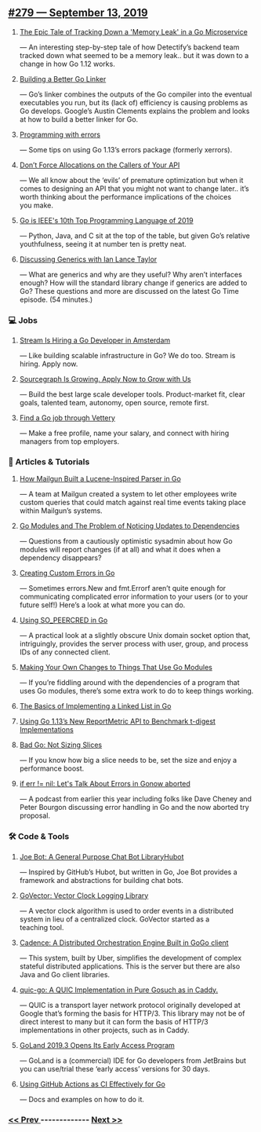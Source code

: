 ## [#279 — September 13, 2019](https://golangweekly.com/issues/279)

1. [The Epic Tale of Tracking Down a 'Memory Leak' in a Go Microservice](https://golangweekly.com/link/73791/web)

     — An interesting step-by-step tale of how Detectify’s backend team tracked down what seemed to be a memory leak.. but it was down to a change in how Go 1.12 works.
1. [Building a Better Go Linker](https://golangweekly.com/link/74338/web)

     — Go’s linker combines the outputs of the Go compiler into the eventual executables you run, but its (lack of) efficiency is causing problems as Go develops. Google’s Austin Clements explains the problem and looks at how to build a better linker for Go.
1. [Programming with errors](https://golangweekly.com/link/73794/web)

     — Some tips on using Go 1.13’s errors package (formerly xerrors).
1. [Don’t Force Allocations on the Callers of Your API](https://golangweekly.com/link/73792/web)

     — We all know about the ‘evils’ of premature optimization but when it comes to designing an API that you might not want to change later.. it’s worth thinking about the performance implications of the choices you make.
1. [Go is IEEE's 10th Top Programming Language of 2019](https://golangweekly.com/link/73795/web)

     — Python, Java, and C sit at the top of the table, but given Go’s relative youthfulness, seeing it at number ten is pretty neat.
1. [Discussing Generics with Ian Lance Taylor](https://golangweekly.com/link/73796/web)

     — What are generics and why are they useful? Why aren’t interfaces enough? How will the standard library change if generics are added to Go? These questions and more are discussed on the latest Go Time episode. (54 minutes.)
### 💻 Jobs

1. [Stream Is Hiring a Go Developer in Amsterdam](https://golangweekly.com/link/73797/web)

     — Like building scalable infrastructure in Go? We do too. Stream is hiring. Apply now.
1. [Sourcegraph Is Growing. Apply Now to Grow with Us](https://golangweekly.com/link/73798/web)

     — Build the best large scale developer tools. Product-market fit, clear goals, talented team, autonomy, open source, remote first.
1. [Find a Go job through Vettery](https://golangweekly.com/link/73799/web)

     — Make a free profile, name your salary, and connect with hiring managers from top employers.
### 📘 Articles & Tutorials

1. [How Mailgun Built a Lucene-Inspired Parser in Go](https://golangweekly.com/link/73800/web)

     — A team at Mailgun created a system to let other employees write custom queries that could match against real time events taking place within Mailgun’s systems.
1. [Go Modules and The Problem of Noticing Updates to Dependencies](https://golangweekly.com/link/73801/web)

     — Questions from a cautiously optimistic sysadmin about how Go modules will report changes (if at all) and what it does when a dependency disappears?
1. [Creating Custom Errors in Go](https://golangweekly.com/link/73802/web)

     — Sometimes errors.New and fmt.Errorf aren’t quite enough for communicating complicated error information to your users (or to your future self!) Here’s a look at what more you can do.
1. [Using SO_PEERCRED in Go](https://golangweekly.com/link/73803/web)

     — A practical look at a slightly obscure Unix domain socket option that, intriguingly, provides the server process with user, group, and process IDs of any connected client.
1. [Making Your Own Changes to Things That Use Go Modules](https://golangweekly.com/link/73804/web)

     — If you’re fiddling around with the dependencies of a program that uses Go modules, there’s some extra work to do to keep things working.
1. [The Basics of Implementing a Linked List in Go](https://golangweekly.com/link/73805/web)

1. [Using Go 1.13’s New ReportMetric API to Benchmark t-digest Implementations](https://golangweekly.com/link/73807/web)

1. [Bad Go: Not Sizing Slices](https://golangweekly.com/link/73808/web)

     — If you know how big a slice needs to be, set the size and enjoy a performance boost.
1. [if err != nil: Let's Talk About Errors in Gonow aborted](https://golangweekly.com/link/73809/web)

     — A podcast from earlier this year including folks like Dave Cheney and Peter Bourgon discussing error handling in Go and the now aborted try proposal.
### 🛠 Code & Tools

1. [Joe Bot: A General Purpose Chat Bot LibraryHubot](https://golangweekly.com/link/73811/web)

     — Inspired by GitHub’s Hubot, but written in Go, Joe Bot provides a framework and abstractions for building chat bots.
1. [GoVector: Vector Clock Logging Library](https://golangweekly.com/link/73813/web)

     — A vector clock algorithm is used to order events in a distributed system in lieu of a centralized clock. GoVector started as a teaching tool.
1. [Cadence: A Distributed Orchestration Engine Built in GoGo client](https://golangweekly.com/link/73815/web)

     — This system, built by Uber, simplifies the development of complex stateful distributed applications. This is the server but there are also Java and Go client libraries.
1. [quic-go: A QUIC Implementation in Pure Gosuch as in Caddy.](https://golangweekly.com/link/73817/web)

     — QUIC is a transport layer network protocol originally developed at Google that’s forming the basis for HTTP/3. This library may not be of direct interest to many but it can form the basis of HTTP/3 implementations in other projects, such as in Caddy.
1. [GoLand 2019.3 Opens Its Early Access Program](https://golangweekly.com/link/73819/web)

     — GoLand is a (commercial) IDE for Go developers from JetBrains but you can use/trial these ‘early access’ versions for 30 days.
1. [Using GitHub Actions as CI Effectively for Go](https://golangweekly.com/link/73820/web)

     — Docs and examples on how to do it.

### [ << Prev ](golangweekly-278.md) ------------- [ Next >> ](golangweekly-280.md)